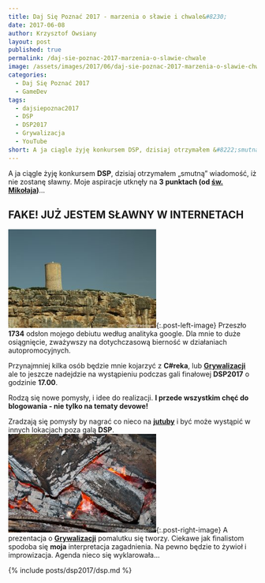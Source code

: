 ```yaml
---
title: Daj Się Poznać 2017 - marzenia o sławie i chwale&#8230;
date: 2017-06-08
author: Krzysztof Owsiany
layout: post
published: true
permalink: /daj-sie-poznac-2017-marzenia-o-slawie-chwale
image: /assets/images/2017/06/daj-sie-poznac-2017-marzenia-o-slawie-chwale/post.jpg
categories:
  - Daj Się Poznać 2017
  - GameDev
tags:
  - dajsiepoznac2017
  - DSP
  - DSP2017
  - Grywalizacja
  - YouTube
short: A ja ciągle żyję konkursem DSP, dzisiaj otrzymałem &#8222;smutną&#8221; wiadomość, iż nie zostanę sławny. Moje aspiracje utknęły na 3 punktach (od św. Mikołaja)&#8230;.
---
```

A ja ciągle żyję konkursem **DSP**, dzisiaj otrzymałem &#8222;smutną&#8221; wiadomość, iż nie zostanę sławny. Moje aspiracje utknęły na **3 punktach (od [św. Mikołaja])**&#8230;
    
## **FAKE!** JUŻ JESTEM SŁAWNY W INTERNETACH 
[![Grywalizacja.][post]][post-big]{:.post-left-image}
Przeszło **1734** odsłon mojego debiutu według analityka google. Dla mnie to duże osiągnięcie, zważywszy na dotychczasową bierność w działaniach autopromocyjnych.

Przynajmniej kilka osób będzie mnie kojarzyć z **C#reka**, lub **[Grywalizacji]** ale to jeszcze nadejdzie na wystąpieniu podczas gali finałowej **DSP2017** o godzinie **17.00**.

Rodzą się nowe pomysły, i idee do realizacji. **I przede wszystkim chęć do blogowania - nie tylko na tematy devowe!**

Zradzają się pomysły by nagrać co nieco na **[jutuby]** i być może wystąpić w innych lokacjach poza galą **DSP**.
[![Grywalizacja.][image1]][image1-big]{:.post-right-image}
A prezentacja o **[Grywalizacji][grywalizacja-agenda]** pomalutku się tworzy. Ciekawe jak finalistom spodoba się **moja** interpretacja zagadnienia. Na pewno będzie to żywioł i improwizacja. Agenda nieco się wyklarowała&#8230;

{% include posts/dsp2017/dsp.md %}

[św. Mikołaja]: {{site.blaze}}

[Grywalizacji]: {{site.url}}/grywalizacja

[jutuby]: https://www.youtube.com/user/TheGocom

[grywalizacja-agenda]: {{site.url}}/budowanie-zaangazowania-uzytkownikow-przy-wykorzystaniu-grywalizacji

[post]: /assets/images/2017/06/daj-sie-poznac-2017-marzenia-o-slawie-chwale/post.jpg
[post-big]: /assets/images/2017/06/daj-sie-poznac-2017-marzenia-o-slawie-chwale/post-big.jpg

[image1]: /assets/images/2017/06/daj-sie-poznac-2017-marzenia-o-slawie-chwale/image1.jpg
[image1-big]: /assets/images/2017/06/daj-sie-poznac-2017-marzenia-o-slawie-chwale/image1-big.jpg